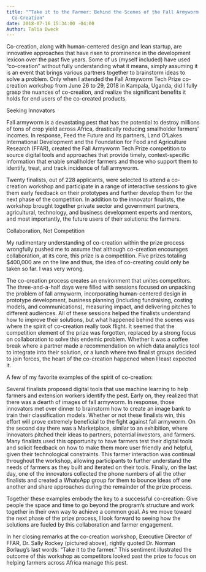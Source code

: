 ```yaml
---
title: "“Take it to the Farmer: Behind the Scenes of the Fall Armyworm Tech Prize
  Co-Creation"
date: 2018-07-16 15:34:00 -04:00
Author: Talia Dweck
---
```


Co-creation, along with human-centered design and lean startup, are innovative approaches that have risen to prominence in the development lexicon over the past five years. Some of us (myself included) have used “co-creation” without fully understanding what it means, simply assuming it is an event that brings  various partners together to brainstorm ideas to solve a problem. Only when I attended the Fall Armyworm Tech Prize co-creation workshop from June 26 to 29, 2018 in Kampala, Uganda, did I fully grasp the nuances of co-creation, and realize the significant benefits it holds for end users of the co-created products.  

Seeking Innovators

Fall armyworm is a devastating pest that has the potential to destroy millions of tons of crop yield across Africa, drastically reducing smallholder farmers’ incomes. In response, Feed the Future and its partners, Land O’Lakes International Development and the Foundation for Food and Agriculture Research (FFAR), created the Fall Armyworm Tech Prize competition to source digital tools and approaches that provide timely, context-specific information that enable smallholder farmers and those who support them to identify, treat, and track incidence of fall armyworm. 

Twenty finalists, out of 228 applicants, were selected to attend a co-creation workshop and participate in a range of interactive sessions to give them early feedback on their prototypes and further develop them for the next phase of the competition. In addition to the innovator finalists, the workshop brought together private sector and government partners, agricultural, technology, and business development experts and mentors, and most importantly, the future users of their solutions: the farmers. 

Collaboration, Not Competition

My rudimentary understanding of co-creation within the prize process wrongfully pushed me to assume that although co-creation encourages collaboration, at its core, this prize is a competition. Five prizes totaling $400,000 are on the line and thus, the idea of co-creating could only be taken so far. I was very wrong. 

The co-creation process creates an environment that unites competitors. The three-and-a-half days were filled with sessions focused on unpacking the problem of fall armyworm, incorporating human-centered design in prototype development, business planning (including fundraising, costing models, and communications), measuring impact, and delivering pitches to different audiences. All of these sessions helped the finalists understand how to improve their solutions, but what happened behind the scenes was where the spirit of co-creation really took flight. It seemed that the competition element of the prize was forgotten, replaced by a strong focus on collaboration to solve this endemic problem. Whether it was a coffee break where a partner made a recommendation on which data analytics tool to integrate into their solution, or a lunch where two finalist groups decided to join forces, the heart of the co-creation happened when I least expected it.

A few of my favorite examples of the spirit of co-creation: 

Several finalists proposed digital tools that use machine learning to help farmers and extension workers identify the pest. Early on, they realized that there was a dearth of images of fall armyworm. In response, those innovators met over dinner to brainstorm how to create an image bank to train their classification models. Whether or not these finalists win, this effort will prove extremely beneficial to the fight against fall armyworm. 
On the second day there was a Marketplace, similar to an exhibition, where innovators pitched their ideas to partners, potential investors, and farmers. Many finalists used this opportunity to have farmers test their digital tools and solicit feedback on how to make them more user friendly and helpful, given their technological constraints. This farmer interaction was continual throughout the workshop, allowing participants to further understand the needs of farmers as they built and iterated on their tools. 
Finally, on the last day, one of the innovators collected the phone numbers of all the other finalists and created a WhatsApp group for them to bounce ideas off one another and share approaches during the remainder of the prize process. 

Together these examples embody the key to a successful co-creation: Give people the space and time to go beyond the program’s structure and work together in their own way to achieve a common goal. As we move toward the next phase of the prize process, I look forward to seeing how the solutions are fueled by this collaboration and farmer engagement.

In her closing remarks at the co-creation workshop, Executive Director of FFAR, Dr. Sally Rockey 
(pictured above), rightly quoted Dr. Norman Borlaug’s last words: “Take it to the farmer.” This sentiment illustrated the outcome of this workshop as competitors looked past the prize to focus on helping farmers across Africa manage this pest. 
